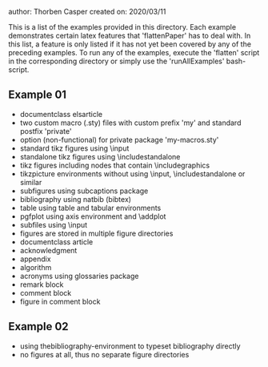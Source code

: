 author: Thorben Casper
created on: 2020/03/11

This is a list of the examples provided in this directory. Each example demonstrates certain latex features that 'flattenPaper' has to deal with. In this list, a feature is only listed if it has not yet been covered by any of the preceding examples. To run any of the examples, execute the 'flatten' script in the corresponding directory or simply use the 'runAllExamples' bash-script.

Example 01
----------

- documentclass elsarticle
- two custom macro (.sty) files with custom prefix 'my' and standard postfix 'private'
- option (non-functional) for private package 'my-macros.sty'
- standard tikz figures using \input
- standalone tikz figures using \includestandalone
- tikz figures including nodes that contain \includegraphics
- tikzpicture environments without using \input, \includestandalone or similar
- subfigures using subcaptions package
- bibliography using natbib (bibtex)
- table using table and tabular environments
- pgfplot using axis environment and \addplot
- subfiles using \input
- figures are stored in multiple figure directories
- documentclass article
- acknowledgment
- appendix
- algorithm
- acronyms using glossaries package
- remark block
- comment block
- figure in comment block

Example 02
----------

- using thebibliography-environment to typeset bibliography directly
- no figures at all, thus no separate figure directories
